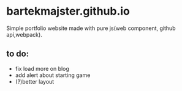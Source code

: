 # bartekmajster.github.io
Simple portfolio website made with pure js(web component, github api,webpack).

## to do:
- fix load more on blog
- add alert about starting game
- (?)better layout

